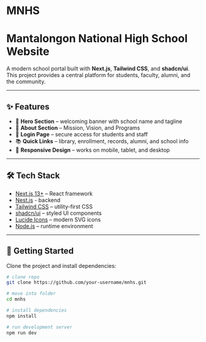# MNHS
# Mantalongon National High School Website

A modern school portal built with **Next.js**, **Tailwind CSS**, and **shadcn/ui**.  
This project provides a central platform for students, faculty, alumni, and the community.

---

## ✨ Features

- 🎉 **Hero Section** – welcoming banner with school name and tagline  
- 📖 **About Section** – Mission, Vision, and Programs  
- 🔑 **Login Page** – secure access for students and staff  
- 📚 **Quick Links** – library, enrollment, records, alumni, and school info  
- 🎨 **Responsive Design** – works on mobile, tablet, and desktop  

---

## 🛠️ Tech Stack

- [Next.js 13+](https://nextjs.org/) – React framework
- [Nest.js](https://nestjs.com/) -  backend
- [Tailwind CSS](https://tailwindcss.com/) – utility-first CSS
- [shadcn/ui](https://ui.shadcn.com/) – styled UI components
- [Lucide Icons](https://lucide.dev/) – modern SVG icons
- [Node.js](https://nodejs.org/) – runtime environment

---

## 🚀 Getting Started

Clone the project and install dependencies:

```bash
# clone repo
git clone https://github.com/your-username/mnhs.git

# move into folder
cd mnhs

# install dependencies
npm install

# run development server
npm run dev
